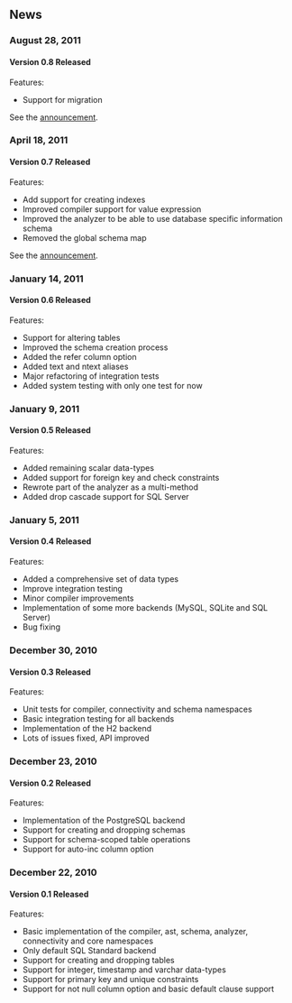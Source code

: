 ## News

### August 28, 2011

#### Version 0.8 Released

Features:

 * Support for migration

See the [announcement](https://groups.google.com/d/topic/lobos-library/le8vgf4TkNw).

### April 18, 2011

#### Version 0.7 Released

Features:

 * Add support for creating indexes
 * Improved compiler support for value expression
 * Improved the analyzer to be able to use database specific information
   schema
 * Removed the global schema map

See the [announcement](https://groups.google.com/d/topic/lobos-library/mTL9HLiHOrA).

### January 14, 2011

#### Version 0.6 Released

Features:

 * Support for altering tables
 * Improved the schema creation process
 * Added the refer column option
 * Added text and ntext aliases
 * Major refactoring of integration tests
 * Added system testing with only one test for now 


### January 9, 2011

#### Version 0.5 Released

Features:

 * Added remaining scalar data-types
 * Added support for foreign key and check constraints
 * Rewrote part of the analyzer as a multi-method
 * Added drop cascade support for SQL Server

### January 5, 2011

#### Version 0.4 Released

Features:

 * Added a comprehensive set of data types
 * Improve integration testing
 * Minor compiler improvements
 * Implementation of some more backends (MySQL, SQLite and SQL Server)
 * Bug fixing

### December 30, 2010

#### Version 0.3 Released

Features:

 * Unit tests for compiler, connectivity and schema namespaces
 * Basic integration testing for all backends
 * Implementation of the H2 backend
 * Lots of issues fixed, API improved

### December 23, 2010

#### Version 0.2 Released

Features:

 * Implementation of the PostgreSQL backend
 * Support for creating and dropping schemas
 * Support for schema-scoped table operations
 * Support for auto-inc column option

### December 22, 2010

#### Version 0.1 Released

Features:

 * Basic implementation of the compiler, ast, schema, analyzer,
   connectivity and core namespaces
 * Only default SQL Standard backend
 * Support for creating and dropping tables
 * Support for integer, timestamp and varchar data-types
 * Support for primary key and unique constraints
 * Support for not null column option and basic default clause support

